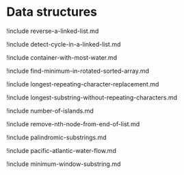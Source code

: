 # Data structures

!include reverse-a-linked-list.md

!include detect-cycle-in-a-linked-list.md

!include container-with-most-water.md

!include find-minimum-in-rotated-sorted-array.md

!include longest-repeating-character-replacement.md

!include longest-substring-without-repeating-characters.md

!include number-of-islands.md

!include remove-nth-node-from-end-of-list.md

!include palindromic-substrings.md

!include pacific-atlantic-water-flow.md

!include minimum-window-substring.md
